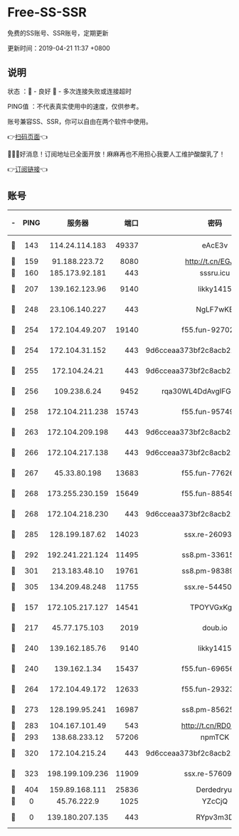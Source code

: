 # Free-SS-SSR

免费的SS账号、SSR账号，定期更新

更新时间：2019-04-21 11:37 +0800

## 说明

状态     ：🙂 - 良好 🙁 - 多次连接失败或连接超时

PING值   ：不代表真实使用中的速度，仅供参考。

账号兼容SS、SSR，你可以自由在两个软件中使用。

👉[扫码页面](https://liesauer.github.io/Free-SS-SSR/)👈

🎉🎉🎉好消息！订阅地址已全面开放！麻麻再也不用担心我要人工维护酸酸乳了！

👉[订阅链接](https://www.liesauer.net/yogurt/subscribe?ACCESS_TOKEN=DAYxR3mMaZAsaqUb)👈

## 账号

|-|PING|服务器|端口|密码|加密方式|区域|
|:----:|:----:|:-----:|-----:|:----:|:----:|:----:|
|🙂|143|114.24.114.183|49337|eAcE3v|chacha20-ietf|TW|
|🙂|159|91.188.223.72|8080|http://t.cn/EGJIyrl|rc4-md5|RU|
|🙂|160|185.173.92.181|443|sssru.icu|rc4-md5|RU|
|🙂|207|139.162.123.96|9140|likky1415|aes-256-cfb|JP|
|🙂|248|23.106.140.227|443|NgLF7wKB|aes-256-cfb|US|
|🙂|254|172.104.49.207|19140|f55.fun-92702028|aes-256-cfb|SG|
|🙂|254|172.104.31.152|443|9d6cceaa373bf2c8acb22e60b6a58be6|aes-256-cfb|US|
|🙂|255|172.104.24.21|443|9d6cceaa373bf2c8acb22e60b6a58be6|aes-256-cfb|US|
|🙂|256|109.238.6.24|9452|rqa30WL4DdAvgIFG6Fs3znzTa|aes-256-cfb|FR|
|🙂|258|172.104.211.238|15743|f55.fun-95749894|aes-256-cfb|US|
|🙂|263|172.104.209.198|443|9d6cceaa373bf2c8acb22e60b6a58be6|aes-256-cfb|US|
|🙂|266|172.104.217.138|443|9d6cceaa373bf2c8acb22e60b6a58be6|aes-256-cfb|US|
|🙂|267|45.33.80.198|13683|f55.fun-77626498|aes-256-cfb|US|
|🙂|268|173.255.230.159|15649|f55.fun-88549751|aes-256-cfb|US|
|🙂|268|172.104.218.230|443|9d6cceaa373bf2c8acb22e60b6a58be6|aes-256-cfb|US|
|🙂|285|128.199.187.62|14023|ssx.re-26093791|aes-256-cfb|SG|
|🙂|292|192.241.221.124|11495|ss8.pm-33615619|aes-256-cfb|US|
|🙂|301|213.183.48.10|19761|ss8.pm-98389702|rc4-md5|RU|
|🙂|305|134.209.48.248|11755|ssx.re-54450918|aes-256-cfb|US|
|🙂|157|172.105.217.127|14541|TPOYVGxKglpi|aes-256-cfb|JP|
|🙂|217|45.77.175.103|2019|doub.io|aes-128-ctr|SG|
|🙂|240|139.162.185.76|9140|likky1415|aes-256-cfb|DE|
|🙂|240|139.162.1.34|15437|f55.fun-69656616|aes-256-cfb|SG|
|🙂|264|172.104.49.172|12633|f55.fun-29323678|aes-256-cfb|SG|
|🙂|273|128.199.95.241|16987|ss8.pm-85625063|aes-256-cfb|SG|
|🙂|283|104.167.101.49|543|http://t.cn/RD0D7sx|rc4-md5|CA|
|🙂|293|138.68.233.12|57206|npmTCK|rc4-md5|US|
|🙂|320|172.104.215.24|443|9d6cceaa373bf2c8acb22e60b6a58be6|aes-256-cfb|US|
|🙂|323|198.199.109.236|11909|ssx.re-57609890|aes-256-cfb|US|
|🙂|404|159.89.168.111|25836|Derdedryuj|chacha20|IN|
|🙁|0|45.76.222.9|1025|YZcCjQ|rc4-md5|JP|
|🙁|0|139.180.207.135|443|RYpv3m3D|aes-256-cfb|JP|
